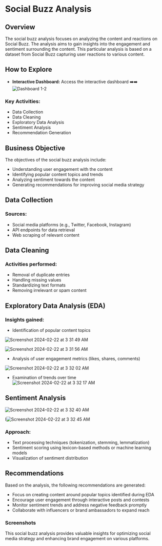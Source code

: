 # Social Buzz Analysis

## Overview

The social buzz analysis focuses on analyzing the content and reactions on Social Buzz. The analysis aims to gain insights into the engagement and sentiment surrounding the content. This particular analysis is based on a dataset from Social Buzz capturing user reactions to various content.

## How to Explore

- **Interactive Dashboard:** Access the interactive dashboard ➡️➡️  ![Dashboard 1-2](https://github.com/GordonMensah/Social-Buzz-Content-Analysis/assets/148505242/a1f568ba-7e0d-4242-9ac9-44d3b126b64c)


### Key Activities:
- Data Collection
- Data Cleaning
- Exploratory Data Analysis
- Sentiment Analysis
- Recommendation Generation

## Business Objective

The objectives of the social buzz analysis include:
- Understanding user engagement with the content
- Identifying popular content topics and trends
- Analyzing sentiment towards the content
- Generating recommendations for improving social media strategy

## Data Collection

### Sources:
- Social media platforms (e.g., Twitter, Facebook, Instagram)
- API endpoints for data retrieval
- Web scraping of relevant content

## Data Cleaning

### Activities performed:
- Removal of duplicate entries
- Handling missing values
- Standardizing text formats
- Removing irrelevant or spam content

## Exploratory Data Analysis (EDA)

### Insights gained:
- Identification of popular content topics

![Screenshot 2024-02-22 at 3 31 49 AM](https://github.com/GordonMensah/Social-Buzz-Content-Analysis/assets/148505242/4b375265-4742-4f7d-988e-fbabd0468405)

![Screenshot 2024-02-22 at 3 31 56 AM](https://github.com/GordonMensah/Social-Buzz-Content-Analysis/assets/148505242/e50fc6fc-dd11-48f4-82de-41de47114675)

- Analysis of user engagement metrics (likes, shares, comments)
  
![Screenshot 2024-02-22 at 3 32 02 AM](https://github.com/GordonMensah/Social-Buzz-Content-Analysis/assets/148505242/4cd4937b-9d10-4286-9fcd-bf07adadd8eb)


- Examination of trends over time
![Screenshot 2024-02-22 at 3 32 17 AM](https://github.com/GordonMensah/Social-Buzz-Content-Analysis/assets/148505242/968174a4-4a2b-4ff7-92ff-31ae05e9a9dc)

  

## Sentiment Analysis
![Screenshot 2024-02-22 at 3 32 40 AM](https://github.com/GordonMensah/Social-Buzz-Content-Analysis/assets/148505242/f82e2d45-d20c-4190-9da2-507ea82c2c30)

I![Screenshot 2024-02-22 at 3 32 45 AM](https://github.com/GordonMensah/Social-Buzz-Content-Analysis/assets/148505242/feb46fc0-b28e-4f5f-b18b-5c518b409d2d)


### Approach:
- Text processing techniques (tokenization, stemming, lemmatization)
- Sentiment scoring using lexicon-based methods or machine learning models
- Visualization of sentiment distribution

## Recommendations

Based on the analysis, the following recommendations are generated:
- Focus on creating content around popular topics identified during EDA
- Encourage user engagement through interactive posts and contests
- Monitor sentiment trends and address negative feedback promptly
- Collaborate with influencers or brand ambassadors to expand reach

### Screenshots

This social buzz analysis provides valuable insights for optimizing social media strategy and enhancing brand engagement on various platforms.
